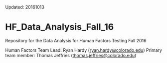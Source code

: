 Updated: 20161013

# HF_Data_Analysis_Fall_16
Repository for the Data Analysis for Human Factors Testing Fall 2016

Human Factors Team Lead: Ryan Hardy (ryan.hardy@colorado.edu)
Primary team member: Thomas Jeffries (thomas.jeffries@colorado.edu)
